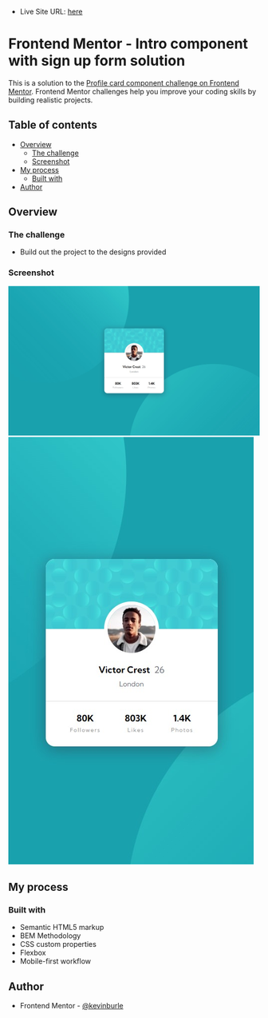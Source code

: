 - Live Site URL: [here](https://kevinburle.github.io/profile-card-component_FEM/)

# Frontend Mentor - Intro component with sign up form solution

This is a solution to the [Profile card component challenge on Frontend Mentor](https://www.frontendmentor.io/challenges/profile-card-component-cfArpWshJ). Frontend Mentor challenges help you improve your coding skills by building realistic projects. 

## Table of contents

- [Overview](#overview)
  - [The challenge](#the-challenge)
  - [Screenshot](#screenshot)
- [My process](#my-process)
  - [Built with](#built-with)
- [Author](#author)

## Overview

### The challenge

- Build out the project to the designs provided

### Screenshot

![](screenshots/desktop.jpg)
![](screenshots/mobile.jpg)

## My process

### Built with

- Semantic HTML5 markup
- BEM Methodology
- CSS custom properties
- Flexbox
- Mobile-first workflow

## Author

- Frontend Mentor - [@kevinburle](https://www.frontendmentor.io/profile/kevinburle)
